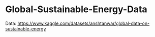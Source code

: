 # Global-Sustainable-Energy-Data




Data: https://www.kaggle.com/datasets/anshtanwar/global-data-on-sustainable-energy
